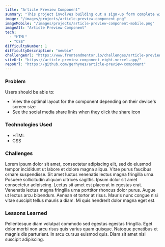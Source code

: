 ```yaml
---
title: "Article Preview Component"
summary: "This project involves building out a sign-up form complete with client-side validation using JavaScript."
image: "/images/projects/article-preview-component.png"
imageMobile: "/images/projects/article-preview-component-mobile.png"
imageAlt: "Article Preview Component"
tech:
  - "HTML"
  - "CSS"
difficultyNumber: 1
difficultyDescription: "newbie"
challengeUrl: "https://www.frontendmentor.io/challenges/article-preview-component-dYBN_pYFT"
siteUrl: "https://article-preview-component-eight.vercel.app/"
repoUrl: "https://github.com/gerhynes/article-preview-component"
---
```


### Problem

Users should be able to:

- View the optimal layout for the component depending on their device's screen size
- See the social media share links when they click the share icon

### Technologies Used

- HTML
- CSS

### Challenges

Lorem ipsum dolor sit amet, consectetur adipiscing elit, sed do eiusmod tempor incididunt ut labore et dolore magna aliqua. Vitae purus faucibus ornare suspendisse. Sit amet luctus venenatis lectus magna fringilla urna. Posuere sollicitudin aliquam ultrices sagittis. Ipsum dolor sit amet consectetur adipiscing. Lectus sit amet est placerat in egestas erat. Venenatis lectus magna fringilla urna porttitor rhoncus dolor purus. Augue ut lectus arcu bibendum. Aenean et tortor at risus. Mauris nunc congue nisi vitae suscipit tellus mauris a diam. Mi quis hendrerit dolor magna eget est.

### Lessons Learned

Pellentesque diam volutpat commodo sed egestas egestas fringilla. Eget dolor morbi non arcu risus quis varius quam quisque. Natoque penatibus et magnis dis parturient. In arcu cursus euismod quis. Diam sit amet nisl suscipit adipiscing.
